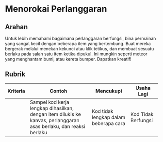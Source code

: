 # Menorokai Perlanggaran

## Arahan

Untuk lebih memahami bagaimana perlanggaran berfungsi, bina permainan yang sangat kecil dengan beberapa item yang bertembung. Buat mereka bergerak melalui menekan kekunci atau klik tetikus, dan membuat sesuatu berlaku pada salah satu item ketika dipukul. Ini mungkin seperti meteor yang menghantam bumi, atau kereta bumper. Dapatkan kreatif!

## Rubrik

| Kriteria | Contoh                                                                                                            | Mencukupi                             | Usaha Lagi          |
| -------- | ----------------------------------------------------------------------------------------------------------------- | ------------------------------------- | ------------------- |
|          | Sampel kod kerja lengkap dihasilkan, dengan item dilukis ke kanvas, perlanggaran asas berlaku, dan reaksi berlaku | Kod tidak lengkap dalam beberapa cara | Kod Tidak Berfungsi |
